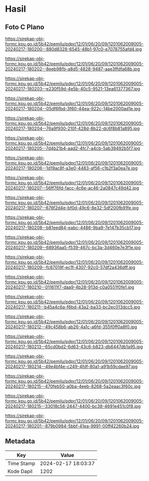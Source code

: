 # Hasil

## Foto C Plano

https://sirekap-obj-formc.kpu.go.id/5b42/pemilu/pdpr/12/01/06/20/09/1201062009005-20240217-180200--880d8328-6545-48b1-97c0-e7078755afd4.jpg

https://sirekap-obj-formc.kpu.go.id/5b42/pemilu/pdpr/12/01/06/20/09/1201062009005-20240217-180202--8eeb98fb-a8d5-4828-9487-aae3ffdfa68b.jpg

https://sirekap-obj-formc.kpu.go.id/5b42/pemilu/pdpr/12/01/06/20/09/1201062009005-20240217-180203--e230f59d-4e5b-40c5-9521-13ea61377367.jpg

https://sirekap-obj-formc.kpu.go.id/5b42/pemilu/pdpr/12/01/06/20/09/1201062009005-20240217-180204--05df6fbd-3f60-44ea-922c-14be2000ad1e.jpg

https://sirekap-obj-formc.kpu.go.id/5b42/pemilu/pdpr/12/01/06/20/09/1201062009005-20240217-180204--76a9f930-210f-428d-8b22-dc6f8b81a895.jpg

https://sirekap-obj-formc.kpu.go.id/5b42/pemilu/pdpr/12/01/06/20/09/1201062009005-20240217-180205--7d4b21b4-aad2-4fc7-a4cb-5ab39492b5f7.jpg

https://sirekap-obj-formc.kpu.go.id/5b42/pemilu/pdpr/12/01/06/20/09/1201062009005-20240217-180206--1d19ac8f-a3e0-4483-af56-c1b2f3a0ea7e.jpg

https://sirekap-obj-formc.kpu.go.id/5b42/pemilu/pdpr/12/01/06/20/09/1201062009005-20240217-180207--56ff76fd-facc-4c6e-ac46-2a0847c49d42.jpg

https://sirekap-obj-formc.kpu.go.id/5b42/pemilu/pdpr/12/01/06/20/09/1201062009005-20240217-180207--676f2d4e-bf0d-49c6-8e32-5df200fb91fe.jpg

https://sirekap-obj-formc.kpu.go.id/5b42/pemilu/pdpr/12/01/06/20/09/1201062009005-20240217-180208--b81eed84-eabc-4486-9ba9-7e147b35cb17.jpg

https://sirekap-obj-formc.kpu.go.id/5b42/pemilu/pdpr/12/01/06/20/09/1201062009005-20240217-180209--68936aa5-f539-467c-bc3a-3d460e7e3f1e.jpg

https://sirekap-obj-formc.kpu.go.id/5b42/pemilu/pdpr/12/01/06/20/09/1201062009005-20240217-180209--fc87019f-ec1f-4307-92c0-57df2a436dff.jpg

https://sirekap-obj-formc.kpu.go.id/5b42/pemilu/pdpr/12/01/06/20/09/1201062009005-20240217-180210--011611f7-daa9-4b28-913d-c0a0551f0fe1.jpg

https://sirekap-obj-formc.kpu.go.id/5b42/pemilu/pdpr/12/01/06/20/09/1201062009005-20240217-180211--b45a4c6a-f6bd-43a2-ba33-bc2ec013dcc5.jpg

https://sirekap-obj-formc.kpu.go.id/5b42/pemilu/pdpr/12/01/06/20/09/1201062009005-20240217-180212--49c458b6-ab26-4a1c-a6fd-355f0ff0a8f0.jpg

https://sirekap-obj-formc.kpu.go.id/5b42/pemilu/pdpr/12/01/06/20/09/1201062009005-20240217-180213--65cd0bd2-6d63-43c6-b823-db6447db1a95.jpg

https://sirekap-obj-formc.kpu.go.id/5b42/pemilu/pdpr/12/01/06/20/09/1201062009005-20240217-180214--49e4bf4e-c249-4fdf-80a1-a91b59cdae97.jpg

https://sirekap-obj-formc.kpu.go.id/5b42/pemilu/pdpr/12/01/06/20/09/1201062009005-20240217-180215--470feb50-a0ba-4eeb-8268-5a2eaac3f60c.jpg

https://sirekap-obj-formc.kpu.go.id/5b42/pemilu/pdpr/12/01/06/20/09/1201062009005-20240217-180215--33018c56-2447-4400-bc38-4691e451c0f8.jpg

https://sirekap-obj-formc.kpu.go.id/5b42/pemilu/pdpr/12/01/06/20/09/1201062009005-20240217-180201--879b0984-5bbf-41ea-9991-00ff42260b24.jpg


## Metadata

| Key        | Value               |
| ---------- | ------------------- |
| Time Stamp | 2024-02-17 18:03:37 |
| Kode Dapil | 1202                |



